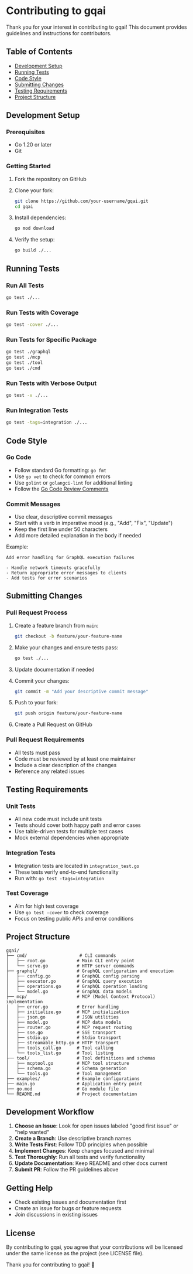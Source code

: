 # Contributing to gqai

Thank you for your interest in contributing to gqai! This document provides guidelines and instructions for contributors.

## Table of Contents

- [Development Setup](#development-setup)
- [Running Tests](#running-tests)
- [Code Style](#code-style)
- [Submitting Changes](#submitting-changes)
- [Testing Requirements](#testing-requirements)
- [Project Structure](#project-structure)

## Development Setup

### Prerequisites

- Go 1.20 or later
- Git

### Getting Started

1. Fork the repository on GitHub
2. Clone your fork:
   ```bash
   git clone https://github.com/your-username/gqai.git
   cd gqai
   ```

3. Install dependencies:
   ```bash
   go mod download
   ```

4. Verify the setup:
   ```bash
   go build ./...
   ```

## Running Tests

### Run All Tests
```bash
go test ./...
```

### Run Tests with Coverage
```bash
go test -cover ./...
```

### Run Tests for Specific Package
```bash
go test ./graphql
go test ./mcp
go test ./tool
go test ./cmd
```

### Run Tests with Verbose Output
```bash
go test -v ./...
```

### Run Integration Tests
```bash
go test -tags=integration ./...
```

## Code Style

### Go Code

- Follow standard Go formatting: `go fmt`
- Use `go vet` to check for common errors
- Use `golint` or `golangci-lint` for additional linting
- Follow the [Go Code Review Comments](https://github.com/golang/go/wiki/CodeReviewComments)

### Commit Messages

- Use clear, descriptive commit messages
- Start with a verb in imperative mood (e.g., "Add", "Fix", "Update")
- Keep the first line under 50 characters
- Add more detailed explanation in the body if needed

Example:
```
Add error handling for GraphQL execution failures

- Handle network timeouts gracefully
- Return appropriate error messages to clients
- Add tests for error scenarios
```

## Submitting Changes

### Pull Request Process

1. Create a feature branch from `main`:
   ```bash
   git checkout -b feature/your-feature-name
   ```

2. Make your changes and ensure tests pass:
   ```bash
   go test ./...
   ```

3. Update documentation if needed

4. Commit your changes:
   ```bash
   git commit -m "Add your descriptive commit message"
   ```

5. Push to your fork:
   ```bash
   git push origin feature/your-feature-name
   ```

6. Create a Pull Request on GitHub

### Pull Request Requirements

- All tests must pass
- Code must be reviewed by at least one maintainer
- Include a clear description of the changes
- Reference any related issues

## Testing Requirements

### Unit Tests

- All new code must include unit tests
- Tests should cover both happy path and error cases
- Use table-driven tests for multiple test cases
- Mock external dependencies when appropriate

### Integration Tests

- Integration tests are located in `integration_test.go`
- These tests verify end-to-end functionality
- Run with: `go test -tags=integration`

### Test Coverage

- Aim for high test coverage
- Use `go test -cover` to check coverage
- Focus on testing public APIs and error conditions

## Project Structure

```
gqai/
├── cmd/                    # CLI commands
│   ├── root.go            # Main CLI entry point
│   └── serve.go           # HTTP server commands
├── graphql/               # GraphQL configuration and execution
│   ├── config.go          # GraphQL config parsing
│   ├── executor.go        # GraphQL query execution
│   ├── operations.go      # GraphQL operation loading
│   └── model.go           # GraphQL data models
├── mcp/                   # MCP (Model Context Protocol) implementation
│   ├── error.go           # Error handling
│   ├── initialize.go      # MCP initialization
│   ├── json.go            # JSON utilities
│   ├── model.go           # MCP data models
│   ├── router.go          # MCP request routing
│   ├── sse.go             # SSE transport
│   ├── stdio.go           # Stdio transport
│   ├── streamable_http.go # HTTP transport
│   ├── tools_call.go      # Tool calling
│   └── tools_list.go      # Tool listing
├── tool/                  # Tool definitions and schemas
│   ├── mcptool.go         # MCP tool structure
│   ├── schema.go          # Schema generation
│   └── tools.go           # Tool management
├── examples/              # Example configurations
├── main.go                # Application entry point
├── go.mod                 # Go module file
└── README.md              # Project documentation
```

## Development Workflow

1. **Choose an Issue**: Look for open issues labeled "good first issue" or "help wanted"
2. **Create a Branch**: Use descriptive branch names
3. **Write Tests First**: Follow TDD principles when possible
4. **Implement Changes**: Keep changes focused and minimal
5. **Test Thoroughly**: Run all tests and verify functionality
6. **Update Documentation**: Keep README and other docs current
7. **Submit PR**: Follow the PR guidelines above

## Getting Help

- Check existing issues and documentation first
- Create an issue for bugs or feature requests
- Join discussions in existing issues

## License

By contributing to gqai, you agree that your contributions will be licensed under the same license as the project (see LICENSE file).

Thank you for contributing to gqai! 🎉

